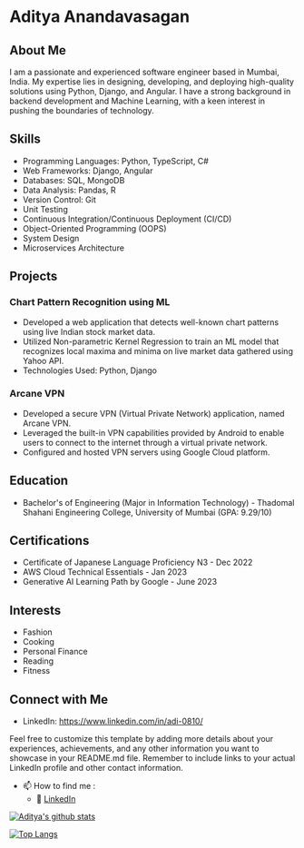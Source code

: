 
# Aditya Anandavasagan

## About Me
I am a passionate and experienced software engineer based in Mumbai, India. My expertise lies in designing, developing, and deploying high-quality solutions using Python, Django, and Angular. I have a strong background in backend development and Machine Learning, with a keen interest in pushing the boundaries of technology.

## Skills

- Programming Languages: Python, TypeScript, C#
- Web Frameworks: Django, Angular
- Databases: SQL, MongoDB
- Data Analysis: Pandas, R
- Version Control: Git
- Unit Testing
- Continuous Integration/Continuous Deployment (CI/CD)
- Object-Oriented Programming (OOPS)
- System Design
- Microservices Architecture

## Projects

### Chart Pattern Recognition using ML
- Developed a web application that detects well-known chart patterns using live Indian stock market data.
- Utilized Non-parametric Kernel Regression to train an ML model that recognizes local maxima and minima on live market data gathered using Yahoo API.
- Technologies Used: Python, Django

### Arcane VPN
- Developed a secure VPN (Virtual Private Network) application, named Arcane VPN.
- Leveraged the built-in VPN capabilities provided by Android to enable users to connect to the internet through a virtual private network.
- Configured and hosted VPN servers using Google Cloud platform.

## Education

- Bachelor's of Engineering (Major in Information Technology) - Thadomal Shahani Engineering College, University of Mumbai (GPA: 9.29/10)

## Certifications

- Certificate of Japanese Language Proficiency N3 - Dec 2022
- AWS Cloud Technical Essentials - Jan 2023
- Generative AI Learning Path by Google - June 2023

## Interests

- Fashion
- Cooking
- Personal Finance
- Reading
- Fitness

## Connect with Me

- LinkedIn: https://www.linkedin.com/in/adi-0810/

Feel free to customize this template by adding more details about your experiences, achievements, and any other information you want to showcase in your README.md file. Remember to include links to your actual LinkedIn profile and other contact information.
- 📫 How to find me :
    - :office: [LinkedIn](https://www.linkedin.com/in/adi-0810)
    
 
[![Aditya's github stats](https://github-readme-stats.vercel.app/api?username=momo-senpai&count_private=true&show_icons=true&theme=radical&hide_rank=false)](https://github.com/momo-senpai/github-readme-stats)

[![Top Langs](https://github-readme-stats.vercel.app/api/top-langs/?username=momo-senpai)](https://github.com/momo-senpai/github-readme-stats)
<!---
momo-senpai/momo-senpai is a ✨ special ✨ repository because its `README.md` (this file) appears on your GitHub profile.
You can click the Preview link to take a look at your changes.
--->
